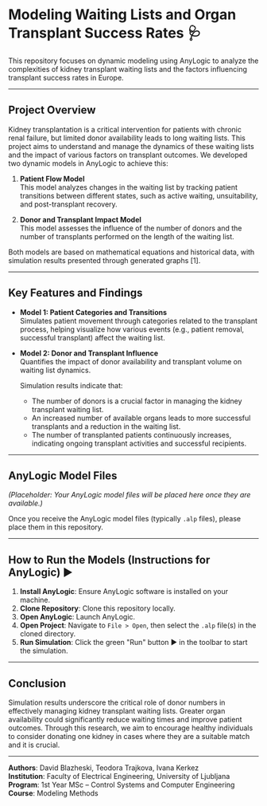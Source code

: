 # Modeling Waiting Lists and Organ Transplant Success Rates 🩺

This repository focuses on dynamic modeling using AnyLogic to analyze the complexities of kidney transplant waiting lists and the factors influencing transplant success rates in Europe.

---

## Project Overview

Kidney transplantation is a critical intervention for patients with chronic renal failure, but limited donor availability leads to long waiting lists. This project aims to understand and manage the dynamics of these waiting lists and the impact of various factors on transplant outcomes. We developed two dynamic models in AnyLogic to achieve this:

1. **Patient Flow Model**  
   This model analyzes changes in the waiting list by tracking patient transitions between different states, such as active waiting, unsuitability, and post-transplant recovery.

2. **Donor and Transplant Impact Model**  
   This model assesses the influence of the number of donors and the number of transplants performed on the length of the waiting list.

Both models are based on mathematical equations and historical data, with simulation results presented through generated graphs [1].

---

## Key Features and Findings

- **Model 1: Patient Categories and Transitions**  
  Simulates patient movement through categories related to the transplant process, helping visualize how various events (e.g., patient removal, successful transplant) affect the waiting list.

- **Model 2: Donor and Transplant Influence**  
  Quantifies the impact of donor availability and transplant volume on waiting list dynamics.

  Simulation results indicate that:  
  - The number of donors is a crucial factor in managing the kidney transplant waiting list.  
  - An increased number of available organs leads to more successful transplants and a reduction in the waiting list.  
  - The number of transplanted patients continuously increases, indicating ongoing transplant activities and successful recipients.

---

## AnyLogic Model Files

*(Placeholder: Your AnyLogic model files will be placed here once they are available.)*

Once you receive the AnyLogic model files (typically `.alp` files), please place them in this repository.

---

## How to Run the Models (Instructions for AnyLogic) ▶️

1. **Install AnyLogic**: Ensure AnyLogic software is installed on your machine.  
2. **Clone Repository**: Clone this repository locally.  
3. **Open AnyLogic**: Launch AnyLogic.  
4. **Open Project**: Navigate to `File > Open`, then select the `.alp` file(s) in the cloned directory.  
5. **Run Simulation**: Click the green "Run" button ▶️ in the toolbar to start the simulation.

---

## Conclusion

Simulation results underscore the critical role of donor numbers in effectively managing kidney transplant waiting lists. Greater organ availability could significantly reduce waiting times and improve patient outcomes. Through this research, we aim to encourage healthy individuals to consider donating one kidney in cases where they are a suitable match and it is crucial.

---

**Authors**: David Blazheski, Teodora Trajkova, Ivana Kerkez  
**Institution**: Faculty of Electrical Engineering, University of Ljubljana  
**Program**: 1st Year MSc – Control Systems and Computer Engineering   
**Course**: Modeling Methods   
